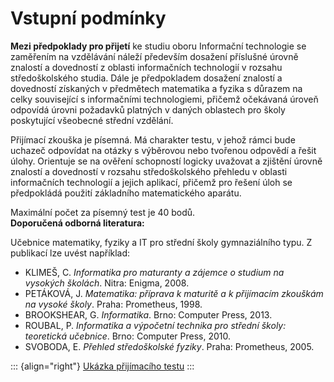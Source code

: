 # Vstupní podmínky

**Mezi předpoklady pro přijetí** ke studiu oboru Informační technologie
se zaměřením na vzdělávání náleží především dosažení příslušné úrovně
znalostí a dovedností z oblasti informačních technologií v rozsahu
středoškolského studia. Dále je předpokladem dosažení znalostí a
dovedností získaných v předmětech matematika a fyzika s důrazem na celky
související s informačními technologiemi, přičemž očekávaná úroveň
odpovídá úrovni požadavků platných v daných oblastech pro školy
poskytující všeobecné střední vzdělání.

Přijímací zkouška je písemná. Má charakter testu, v jehož rámci bude
uchazeč odpovídat na otázky s výběrovou nebo tvořenou odpovědí a řešit
úlohy. Orientuje se na ověření schopností logicky uvažovat a zjištění
úrovně znalostí a dovedností v rozsahu středoškolského přehledu v
oblasti informačních technologií a jejich aplikací, přičemž pro řešení
úloh se předpokládá použití základního matematického aparátu.

Maximální počet za písemný test je 40 bodů.\
**Doporučená odborná literatura:**

Učebnice matematiky, fyziky a IT pro střední školy gymnaziálního typu. Z
publikací lze uvést například:

-   KLIMEŠ, C. *Informatika pro maturanty a zájemce o studium na
    vysokých školách*. Nitra: Enigma, 2008.
-   PETÁKOVÁ, J. *Matematika: příprava k maturitě a k přijímacím
    zkouškám na vysoké školy*. Praha: Prometheus, 1998.
-   BROOKSHEAR, G. *Informatika*. Brno: Computer Press, 2013.
-   ROUBAL, P. *Informatika a výpočetní technika pro střední školy:
    teoretická učebnice*. Brno: Computer Press, 2010.
-   SVOBODA, E. *Přehled středoškolské fyziky*. Praha: Prometheus, 2005.

::: {align="right"}
[Ukázka přijímacího testu](http://it.pedf.cuni.cz/index.php?menu=432)
:::

